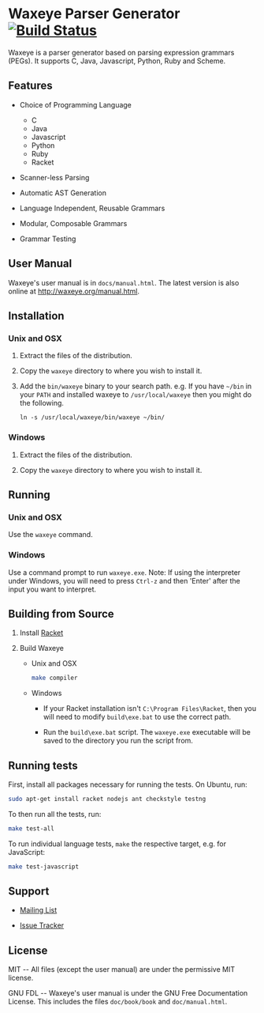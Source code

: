 Waxeye Parser Generator [![Build Status][badge-travis]][travis]
===============================================================

Waxeye is a parser generator based on parsing expression grammars (PEGs). It
supports C, Java, Javascript, Python, Ruby and Scheme.


Features
--------

* Choice of Programming Language
  - C
  - Java
  - Javascript
  - Python
  - Ruby
  - Racket

* Scanner-less Parsing

* Automatic AST Generation

* Language Independent, Reusable Grammars

* Modular, Composable Grammars

* Grammar Testing


User Manual
-----------

Waxeye's user manual is in `docs/manual.html`. The latest version is also
online at http://waxeye.org/manual.html.


Installation
------------

### Unix and OSX

1. Extract the files of the distribution.

2. Copy the `waxeye` directory to where you wish to install it.

3. Add the `bin/waxeye` binary to your search path. e.g. If you have `~/bin` in
   your `PATH` and installed waxeye to `/usr/local/waxeye` then you might do
   the following.

   `ln -s /usr/local/waxeye/bin/waxeye ~/bin/`


### Windows

1. Extract the files of the distribution.

2. Copy the `waxeye` directory to where you wish to install it.


Running
-------

### Unix and OSX

Use the `waxeye` command.

### Windows

Use a command prompt to run `waxeye.exe`. Note: If using the interpreter under
Windows, you will need to press `Ctrl-z` and then 'Enter' after the input you
want to interpret.


Building from Source
--------------------

1. Install [Racket](http://racket-lang.org)

2. Build Waxeye
   * Unix and OSX

     ```bash
     make compiler
     ```

   * Windows

     - If your Racket installation isn't `C:\Program Files\Racket`, then you
       will need to modify `build\exe.bat` to use the correct path.

     - Run the `build\exe.bat` script. The `waxeye.exe` executable
       will be saved to the directory you run the script from.

Running tests
-------------

First, install all packages necessary for running the tests.
On Ubuntu, run:

```bash
sudo apt-get install racket nodejs ant checkstyle testng
```

To then run all the tests, run:

```bash
make test-all
```

To run individual language tests, `make` the respective target, e.g. for JavaScript:

```bash
make test-javascript
```

Support
-------

* [Mailing List](https://lists.sourceforge.net/lists/listinfo/waxeye-users)

* [Issue Tracker](https://github.com/orlandohill/waxeye/issues)


License
-------

MIT -- All files (except the user manual) are under the permissive MIT license.

GNU FDL -- Waxeye's user manual is under the GNU Free Documentation License.
This includes the files `doc/book/book` and `doc/manual.html`.

[badge-travis]: https://img.shields.io/travis/orlandohill/waxeye.svg
[travis]: https://travis-ci.org/orlandohill/waxeye
